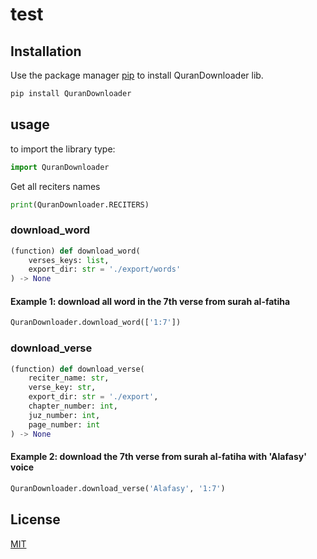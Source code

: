 # test
## Installation
Use the package manager [pip](https://pip.pypa.io/en/stable/) to install QuranDownloader lib.

```bash
pip install QuranDownloader
```

## usage

to import the library type:
```python
import QuranDownloader
```

Get all reciters names
```python
print(QuranDownloader.RECITERS)
```

### download_word

```python
(function) def download_word(
    verses_keys: list,
    export_dir: str = './export/words'
) -> None
```
#### Example 1: download all word in the 7th verse from surah al-fatiha

```python
QuranDownloader.download_word(['1:7'])
```

### download_verse

```python
(function) def download_verse(
    reciter_name: str,
    verse_key: str,
    export_dir: str = './export',
    chapter_number: int,
    juz_number: int,
    page_number: int
) -> None
```

#### Example 2: download the 7th verse from surah al-fatiha with 'Alafasy' voice

```python
QuranDownloader.download_verse('Alafasy', '1:7')
```

## License

[MIT](https://choosealicense.com/licenses/mit/)